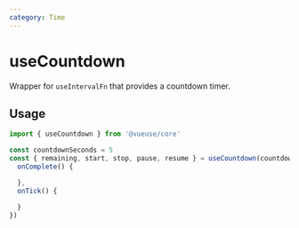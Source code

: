 ```yaml
---
category: Time
---
```


# useCountdown

Wrapper for `useIntervalFn` that provides a countdown timer.

## Usage

```js
import { useCountdown } from '@vueuse/core'

const countdownSeconds = 5
const { remaining, start, stop, pause, resume } = useCountdown(countdownSeconds, {
  onComplete() {

  },
  onTick() {

  }
})
```
